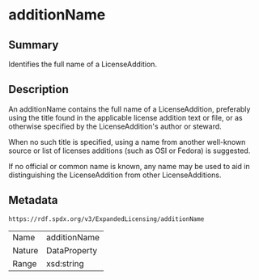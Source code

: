<!-- Automatically generated by spec-parser v2.0.0 on 2024-01-12T14:00:21.817658+00:00 -->
<!-- SPDX-License-Identifier: Community-Spec-1.0 -->

# additionName

## Summary

Identifies the full name of a LicenseAddition.


## Description

An additionName contains the full name of a LicenseAddition, preferably using
the title found in the applicable license addition text or file, or as
otherwise specified by the LicenseAddition's author or steward.

When no such title is specified, using a name from another well-known source or list
of licenses additions (such as OSI or Fedora) is suggested.

If no official or common name is known, any name may be used to aid in
distinguishing the LicenseAddition from other LicenseAdditions.


## Metadata

`https://rdf.spdx.org/v3/ExpandedLicensing/additionName`


| | |
|---|---|
| Name | additionName |
| Nature | DataProperty |
| Range | xsd:string |





